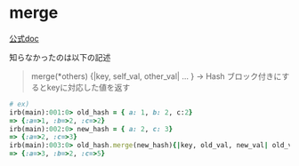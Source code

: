 # merge

[公式doc](https://docs.ruby-lang.org/ja/latest/method/Hash/i/merge.html)

知らなかったのは以下の記述
> merge(*others) {|key, self_val, other_val| ... } -> Hash
ブロック付きにするとkeyに対応した値を返す

```ruby
# ex)
irb(main):001:0> old_hash = { a: 1, b: 2, c:2}
=> {:a=>1, :b=>2, :c=>2}
irb(main):002:0> new_hash = { a: 2, c: 3}
=> {:a=>2, :c=>3}
irb(main):003:0> old_hash.merge(new_hash){|key, old_val, new_val| old_val + new_val}
=> {:a=>3, :b=>2, :c=>5}
```
